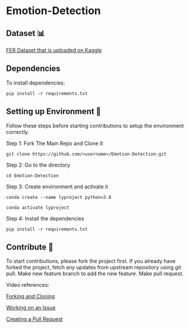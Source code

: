 # Emotion-Detection

## Dataset 📊
[FER Dataset that is uploaded on Kaggle](https://www.kaggle.com/ananthu017/emotion-detection-fer)

## Dependencies
To install dependencies:

```
pip install -r requirements.txt
```

## Setting up Environment 🌿
Follow these steps before starting contributions to setup the environment correctly.

Step 1: Fork The Main Repo and Clone It

```
git clone https://github.com/<username>/Emotion-Detection.git
```

Step 2: Go to the directory
```
cd Emotion-Detection
```

Step 3: Create environment and activate it
```
conda create --name lyproject python=3.8
```
```
conda activate lyproject
```

Step 4: Install the dependencies 
```
pip install -r requirements.txt
```

## Contribute 🤝
To start contributions, please fork the project first.
If you already have forked the project, fetch any updates from upstream repository using git pull.
Make new feature branch to add the new feature.
Make pull request.

Video references:

[Forking and Cloning](https://www.youtube.com/watch?v=OODDLyvePr8)

[Working on an Issue](https://www.youtube.com/watch?v=2Y8AkBUbrNU)

[Creating a Pull Request](https://www.youtube.com/watch?v=8Bx9e8uk8ko)
